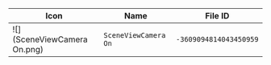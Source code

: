 | Icon | Name | File ID |
| ---  | ---  | ---     |
| ![](SceneViewCamera On.png) | `SceneViewCamera On` | `-3609094814043450959` |
